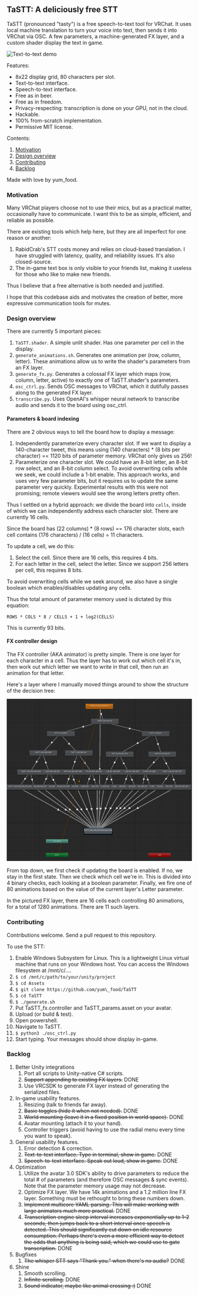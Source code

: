 ## TaSTT: A deliciously free STT

TaSTT (pronounced "tasty") is a free speech-to-text tool for VRChat. It uses
local machine translation to turn your voice into text, then sends it into
VRChat via OSC. A few parameters, a machine-generated FX layer, and a
custom shader display the text in game.

![Text-to-text demo](Images/text_to_text_demo.gif)

Features:
* 8x22 display grid, 80 characters per slot.
* Text-to-text interface.
* Speech-to-text interface.
* Free as in beer.
* Free as in freedom.
* Privacy-respecting: transcription is done on your GPU, not in the cloud.
* Hackable.
* 100% from-scratch implementation.
* Permissive MIT license.

Contents:
1. [Motivation](#motivation)
2. [Design overview](#design-overview)
3. [Contributing](#contributing)
4. [Backlog](#backlog)

Made with love by yum\_food.

### Motivation

Many VRChat players choose not to use their mics, but as a practical matter,
occasionally have to communicate. I want this to be as simple, efficient, and
reliable as possible.

There are existing tools which help here, but they are all imperfect for one
reason or another:

1. RabidCrab's STT costs money and relies on cloud-based translation. I have
   struggled with latency, quality, and reliability issues. It's also
   closed-source.
2. The in-game text box is only visible to your friends list, making it
   useless for those who like to make new friends.

Thus I believe that a free alternative is both needed and justified.

I hope that this codebase aids and motivates the creation of better, more
expressive communication tools for mutes.

### Design overview

There are currently 5 important pieces:

1. `TaSTT.shader`. A simple unlit shader. Has one parameter per cell in the
   display.
2. `generate_animations.sh`. Generates one animation per (row, column, letter).
   These animations allow us to write the shader's parameters from an FX layer.
3. `generate_fx.py`. Generates a colossal FX layer which maps (row, column,
   letter, active) to exactly one of TaSTT.shader's parameters.
4. `osc_ctrl.py`. Sends OSC messages to VRChat, which it dutifully passes along
   to the generated FX layer.
5. `transcribe.py`. Uses OpenAI's whisper neural network to transcribe audio
   and sends it to the board using osc_ctrl.

#### Parameters & board indexing

There are 2 obvious ways to tell the board how to display a message:

1. Independently parameterize every character slot. If we want to display
   a 140-character tweet, this means using (140 characters) * (8 bits
   per character) == 1120 bits of parameter memory. VRChat only gives us 256!
2. Parameterize one character slot. We could have an 8-bit letter, an 8-bit row
   select, and an 8-bit column select. To avoid overwriting cells while we seek,
   we could include a 1-bit enable. This approach works, and uses very few
   parameter bits, but it requires us to update the same parameter very quickly.
   Experimental results with this were not promising; remote viewers would see
   the wrong letters pretty often.

Thus I settled on a hybrid approach: we divide the board into `cells`,
inside of which we can independently address each character slot. There
are currently 16 cells.

Since the board has (22 columns) * (8 rows) == 176 character slots, each cell
contains (176 characters) / (16 cells) = 11 characters.

To update a cell, we do this:

1. Select the cell. Since there are 16 cells, this requires 4 bits.
2. For each letter in the cell, select the letter. Since we support 256 letters
   per cell, this requires 8 bits.

To avoid overwriting cells while we seek around, we also have a single boolean
which enables/disables updating any cells.

Thus the total amount of parameter memory used is dictated by this equation:

```
ROWS * COLS * 8 / CELLS + 1 + log2(CELLS)
```

This is currently 93 bits.

#### FX controller design

The FX controller (AKA animator) is pretty simple. There is one layer for each
character in a cell. Thus the layer has to work out which cell it's in, then
work out which letter we want to write in that cell, then run an animation for
that letter.

Here's a layer where I manually moved things around to show the structure of
the decision tree:

![One FX layer with 4-bit indexing](Images/four_bit_indexing.png)

From top down, we first check if updating the board is enabled. If no, we stay
in the first state. Then we check which cell we're in. This is divided into 4
binary checks, each looking at a boolean parameter. Finally, we fire one of 80
animations based on the value of the current layer's Letter parameter.

In the pictured FX layer, there are 16 cells each controlling 80 animations,
for a total of 1280 animations. There are 11 such layers.

### Contributing

Contributions welcome. Send a pull request to this repository.

To use the STT:

1. Enable Windows Subsystem for Linux. This is a lightweight Linux virtual
   machine that runs on your Windows host. You can access the Windows
   filesystem at /mnt/c/....
2. `$ cd /mnt/c/path/to/your/unity/project`
2. `$ cd Assets`
3. `$ git clone https://github.com/yum\_food/TaSTT`
4. `$ cd TaSTT`
5. `$ ./generate.sh`
6. Put TaSTT\_fx.controller and TaSTT\_params.asset on your avatar.
7. Upload (or build & test).
8. Open powershell.
9. Navigate to TaSTT.
10. `$ python3 ./osc_ctrl.py`
11. Start typing. Your messages should show display in-game.

### Backlog

1. Better Unity integrations
   1. Port all scripts to Unity-native C# scripts.
   2. ~~Support appending to existing FX layers.~~ DONE
   3. Use VRCSDK to generate FX layer instead of generating the serialized files.
2. In-game usability features.
   1. Resizing (talk to friends far away).
   2. ~~Basic toggles (hide it when not needed).~~ DONE
   3. ~~World mounting (leave it in a fixed position in world space).~~ DONE
   4. Avatar mounting (attach it to your hand).
   5. Controller triggers (avoid having to use the radial menu every time you
     want to speak).
3. General usability features.
   1. Error detection & correction.
   2. ~~Text-to-text interface. Type in terminal, show in game.~~ DONE
   3. ~~Speech-to-text interface. Speak out loud, show in game.~~ DONE
4. Optimization
   1. Utilize the avatar 3.0 SDK's ability to drive parameters to reduce the
     total # of parameters (and therefore OSC messages & sync events). Note
     that the parameter memory usage may not decrease.
   2. Optimize FX layer. We have 14k animations and a 1.2 million line FX
      layer. Something must be rethought to bring these numbers down.
   3. ~~Implement multicore YAML parsing. This will make working with large
      animators much more practical.~~ DONE
   4. ~~Transcription engine sleep interval increases exponentially up to 1-2
      seconds, then jumps back to a short interval once speech is detected.
      This should significantly cut down on idle resource consumption. Perhaps
      there's even a more efficient way to detect the odds that anything is
      being said, which we could use to gate transcription.~~ DONE
5. Bugfixes
   1. ~~The whisper STT says "Thank you." when there's no audio?~~ DONE
6. Shine
   1. Smooth scrolling.
   2. ~~Infinite scrolling.~~ DONE
   3. ~~Sound indicator, maybe like animal crossing :)~~ DONE

